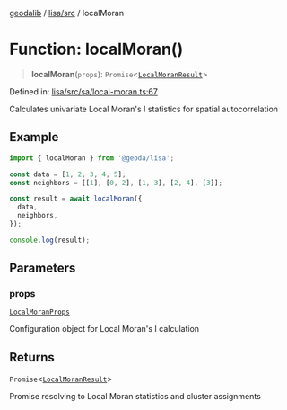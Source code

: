 [geodalib](../../../modules.md) / [lisa/src](../index.md) / localMoran

# Function: localMoran()

> **localMoran**(`props`): `Promise`\<[`LocalMoranResult`](../type-aliases/LocalMoranResult.md)\>

Defined in: [lisa/src/sa/local-moran.ts:67](https://github.com/GeoDaCenter/geoda-lib/blob/04471ecd75dbfe13a0a0fbff4b6e7d785ad0f8e7/js/packages/lisa/src/sa/local-moran.ts#L67)

Calculates univariate Local Moran's I statistics for spatial autocorrelation

## Example
```ts
import { localMoran } from '@geoda/lisa';

const data = [1, 2, 3, 4, 5];
const neighbors = [[1], [0, 2], [1, 3], [2, 4], [3]];

const result = await localMoran({
  data,
  neighbors,
});

console.log(result);
```

## Parameters

### props

[`LocalMoranProps`](../type-aliases/LocalMoranProps.md)

Configuration object for Local Moran's I calculation

## Returns

`Promise`\<[`LocalMoranResult`](../type-aliases/LocalMoranResult.md)\>

Promise resolving to Local Moran statistics and cluster assignments
